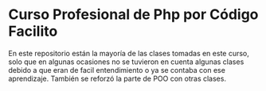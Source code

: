 # Curso Profesional de Php por Código Facilito

En este repositorio están la mayoría de las clases tomadas en este curso, solo que en algunas ocasiones no se tuvieron en cuenta algunas clases debido a que eran de facil entendimiento o ya se contaba con ese aprendizaje. También se reforzó la parte de POO con otras clases.